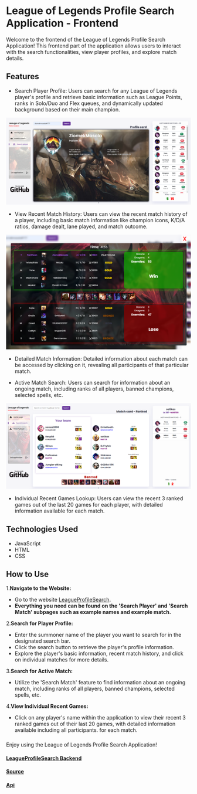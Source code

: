 
# League of Legends Profile Search Application - Frontend
Welcome to the frontend of the League of Legends Profile Search Application! This frontend part of the application allows users to interact with the search functionalities, view player profiles, and explore match details.

## Features
- Search Player Profile: Users can search for any League of Legends player's profile and retrieve basic information such as League Points, ranks in Solo/Duo and Flex queues, and dynamically updated background based on their main champion.

<img src='img/profile search.png'>

- View Recent Match History: Users can view the recent match history of a player, including basic match information like champion icons, K/D/A ratios, damage dealt, lane played, and match outcome.

<img src='img/recent match.png'>

- Detailed Match Information: Detailed information about each match can be accessed by clicking on it, revealing all participants of that particular match.

- Active Match Search: Users can search for information about an ongoing match, including ranks of all players, banned champions, selected spells, etc.

<img src='img/active match.png'>

- Individual Recent Games Lookup: Users can view the recent 3 ranked games out of the last 20 games for each player, with detailed information available for each match.
## Technologies Used
- JavaScript
- HTML
- CSS
## How to Use
1.<b>Navigate to the Website:</b>
- Go to the website [LeagueProfileSearch](https://kpodsiadlo7.github.io).
- <b>Everything you need can be found on the 'Search Player' and 'Search Match' subpages such as example names and example match.</b>

2.<b>Search for Player Profile:</b>

- Enter the summoner name of the player you want to search for in the designated search bar.
- Click the search button to retrieve the player's profile information.
- Explore the player's basic information, recent match history, and click on individual matches for more details.

3.<b>Search for Active Match:</b>

- Utilize the 'Search Match' feature to find information about an ongoing match, including ranks of all players, banned champions, selected spells, etc.

4.<b>View Individual Recent Games:</b>

- Click on any player's name within the application to view their recent 3 ranked games out of their last 20 games, with detailed information available including all participants. for each match.
###
Enjoy using the League of Legends Profile Search Application!
#### [LeagueProfileSearch Backend](https://github.com/kpodsiadlo7/LeagueProfileSearch)
#### [Source](https://ddragon.leagueoflegends.com)
#### [Api](https://developer.riotgames.com)